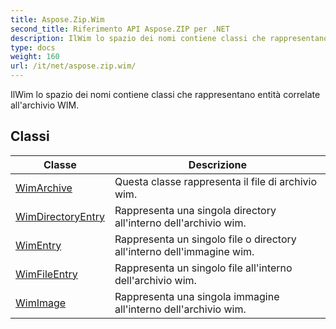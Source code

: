 ```yaml
---
title: Aspose.Zip.Wim
second_title: Riferimento API Aspose.ZIP per .NET
description: IlWim lo spazio dei nomi contiene classi che rappresentano entità correlate allarchivio WIM.
type: docs
weight: 160
url: /it/net/aspose.zip.wim/
---
```

IlWim lo spazio dei nomi contiene classi che rappresentano entità correlate all'archivio WIM.

## Classi

| Classe | Descrizione |
| --- | --- |
| [WimArchive](./wimarchive/) | Questa classe rappresenta il file di archivio wim. |
| [WimDirectoryEntry](./wimdirectoryentry/) | Rappresenta una singola directory all'interno dell'archivio wim. |
| [WimEntry](./wimentry/) | Rappresenta un singolo file o directory all'interno dell'immagine wim. |
| [WimFileEntry](./wimfileentry/) | Rappresenta un singolo file all'interno dell'archivio wim. |
| [WimImage](./wimimage/) | Rappresenta una singola immagine all'interno dell'archivio wim. |


